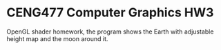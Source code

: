 # CENG477 Computer Graphics HW3
OpenGL shader homework, the program shows the Earth with adjustable height map and the moon around it.
